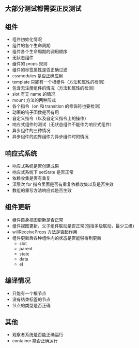 ## 大部分测试都需要正反测试
## 组件
+ 组件初始化情况
+ 组件的各个生命周期
+ 组件各个生命周期的调用顺序
+ 无状态组件
+ 组件的 props 规则
+ 组件的标签属性是否正确过滤
+ cssmodules 是否正确应用
+ template 只能有一个根组件（方法和属性的检测）
+ 包含无注册组件的情况（方法和属性的检测）
+ slot 有无 name 的情况
+ mount 方法的两种形式
+ 各个指令（on 和 transition 的修饰符也要检测）
+ 动画的钩子函数是否有用
+ 自定义指令（以及自定义指令上的操作）
+ 响应式组件的测试（无状态组件不能作为响应式组件）
+ 异步组件的三种情况
+ 异步组件的边界组件为异步组件时的情况

## 响应式系统
+ 响应式系统是否创建成果
+ 响应式系统下 setState 是否正常
+ 依赖收集是否有重复
+ 深层次 for 指令里面是否有重复依赖收集以及是否生效
+ 数组的重写方法响应式是否生效

## 组件更新
+ 组件自身视图更新是否正常
+ 组件视图更新，父子组件联动是否正常(包括多级联动，最少三级)
+ willReceiveProps 方法是否起作用
+ 组件更新后各种组件内的状态是否能够得到更新
  + slot
  + parent
  + state
  + data
  + el

## 编译情况
+ 只能有一个根节点
+ 没有结束标签的节点
+ 节点的类型是否正确

## 其他
+ 观察者系统是否能正确运行
+ container 能否正确运行